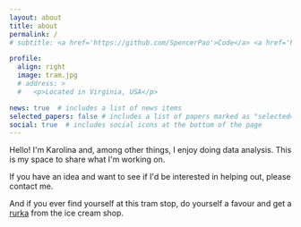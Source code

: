 ```yaml
---
layout: about
title: about
permalink: /
# subtitle: <a href='https://github.com/SpencerPao'>Code</a> <a href='https://www.youtube.com/c/SpencerPaoHere'>Chill</a> <b> Imagine </b>

profile:
  align: right
  image: tram.jpg
  # address: >
  #   <p>Located in Virginia, USA</p>

news: true  # includes a list of news items
selected_papers: false # includes a list of papers marked as "selected={true}"
social: true  # includes social icons at the bottom of the page
---
```

Hello! I'm Karolina and, among other things, I enjoy doing data analysis. This is my space to share what I'm working on.

If you have an idea and want to see if I'd be interested in helping out, please contact me.

And if you ever find yourself at this tram stop, do yourself a favour and get a [rurka](https://pl.wikipedia.org/wiki/Rurka_z_kremem#:~:text=Rurka%20z%20kremem%20%E2%80%93%20w%20kuchni,zbijanego%20(%C5%BC%C3%B3%C5%82tkowego)%20albo%20waflowego.) from the ice cream shop.
